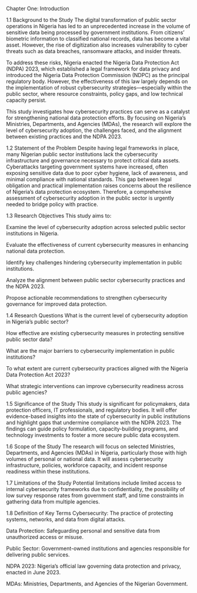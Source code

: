Chapter One: Introduction

1.1 Background to the Study
The digital transformation of public sector operations in Nigeria has led to an unprecedented increase in the volume of sensitive data being processed by government institutions. From citizens’ biometric information to classified national records, data has become a vital asset. However, the rise of digitization also increases vulnerability to cyber threats such as data breaches, ransomware attacks, and insider threats.

To address these risks, Nigeria enacted the Nigeria Data Protection Act (NDPA) 2023, which established a legal framework for data privacy and introduced the Nigeria Data Protection Commission (NDPC) as the principal regulatory body. However, the effectiveness of this law largely depends on the implementation of robust cybersecurity strategies—especially within the public sector, where resource constraints, policy gaps, and low technical capacity persist.

This study investigates how cybersecurity practices can serve as a catalyst for strengthening national data protection efforts. By focusing on Nigeria’s Ministries, Departments, and Agencies (MDAs), the research will explore the level of cybersecurity adoption, the challenges faced, and the alignment between existing practices and the NDPA 2023.

1.2 Statement of the Problem
Despite having legal frameworks in place, many Nigerian public sector institutions lack the cybersecurity infrastructure and governance necessary to protect critical data assets. Cyberattacks targeting government systems have increased, often exposing sensitive data due to poor cyber hygiene, lack of awareness, and minimal compliance with national standards. This gap between legal obligation and practical implementation raises concerns about the resilience of Nigeria’s data protection ecosystem. Therefore, a comprehensive assessment of cybersecurity adoption in the public sector is urgently needed to bridge policy with practice.

1.3 Research Objectives
This study aims to:

Examine the level of cybersecurity adoption across selected public sector institutions in Nigeria.

Evaluate the effectiveness of current cybersecurity measures in enhancing national data protection.

Identify key challenges hindering cybersecurity implementation in public institutions.

Analyze the alignment between public sector cybersecurity practices and the NDPA 2023.

Propose actionable recommendations to strengthen cybersecurity governance for improved data protection.

1.4 Research Questions
What is the current level of cybersecurity adoption in Nigeria’s public sector?

How effective are existing cybersecurity measures in protecting sensitive public sector data?

What are the major barriers to cybersecurity implementation in public institutions?

To what extent are current cybersecurity practices aligned with the Nigeria Data Protection Act 2023?

What strategic interventions can improve cybersecurity readiness across public agencies?

1.5 Significance of the Study
This study is significant for policymakers, data protection officers, IT professionals, and regulatory bodies. It will offer evidence-based insights into the state of cybersecurity in public institutions and highlight gaps that undermine compliance with the NDPA 2023. The findings can guide policy formulation, capacity-building programs, and technology investments to foster a more secure public data ecosystem.

1.6 Scope of the Study
The research will focus on selected Ministries, Departments, and Agencies (MDAs) in Nigeria, particularly those with high volumes of personal or national data. It will assess cybersecurity infrastructure, policies, workforce capacity, and incident response readiness within these institutions.

1.7 Limitations of the Study
Potential limitations include limited access to internal cybersecurity frameworks due to confidentiality, the possibility of low survey response rates from government staff, and time constraints in gathering data from multiple agencies.

1.8 Definition of Key Terms
Cybersecurity: The practice of protecting systems, networks, and data from digital attacks.

Data Protection: Safeguarding personal and sensitive data from unauthorized access or misuse.

Public Sector: Government-owned institutions and agencies responsible for delivering public services.

NDPA 2023: Nigeria’s official law governing data protection and privacy, enacted in June 2023.

MDAs: Ministries, Departments, and Agencies of the Nigerian Government.
